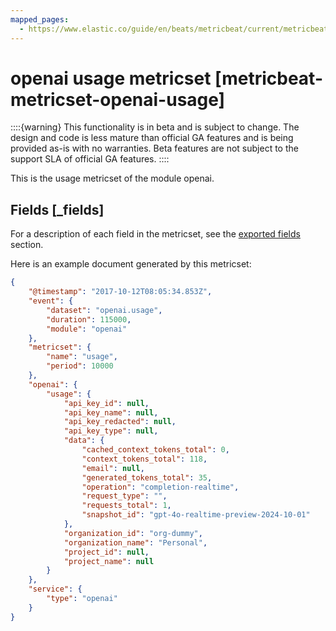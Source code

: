 ```yaml
---
mapped_pages:
  - https://www.elastic.co/guide/en/beats/metricbeat/current/metricbeat-metricset-openai-usage.html
---
```


<!-- This file is generated! See scripts/docs_collector.py -->

# openai usage metricset [metricbeat-metricset-openai-usage]

::::{warning}
This functionality is in beta and is subject to change. The design and code is less mature than official GA features and is being provided as-is with no warranties. Beta features are not subject to the support SLA of official GA features.
::::


This is the usage metricset of the module openai.

## Fields [_fields]

For a description of each field in the metricset, see the [exported fields](/reference/metricbeat/exported-fields-openai.md) section.

Here is an example document generated by this metricset:

```json
{
    "@timestamp": "2017-10-12T08:05:34.853Z",
    "event": {
        "dataset": "openai.usage",
        "duration": 115000,
        "module": "openai"
    },
    "metricset": {
        "name": "usage",
        "period": 10000
    },
    "openai": {
        "usage": {
            "api_key_id": null,
            "api_key_name": null,
            "api_key_redacted": null,
            "api_key_type": null,
            "data": {
                "cached_context_tokens_total": 0,
                "context_tokens_total": 118,
                "email": null,
                "generated_tokens_total": 35,
                "operation": "completion-realtime",
                "request_type": "",
                "requests_total": 1,
                "snapshot_id": "gpt-4o-realtime-preview-2024-10-01"
            },
            "organization_id": "org-dummy",
            "organization_name": "Personal",
            "project_id": null,
            "project_name": null
        }
    },
    "service": {
        "type": "openai"
    }
}
```
